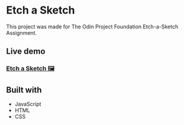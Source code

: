 # Etch a Sketch
This project was made for The Odin Project Foundation Etch-a-Sketch  Assignment.

## Live demo
### [Etch a Sketch 🖼️](https://edwardsavin.github.io/etch-a-sketch/)

## Built with

* JavaScript
* HTML
* CSS
